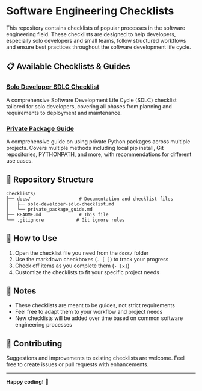 # Software Engineering Checklists

This repository contains checklists of popular processes in the software engineering field. These checklists are designed to help developers, especially solo developers and small teams, follow structured workflows and ensure best practices throughout the software development life cycle.

## 📋 Available Checklists & Guides

### [Solo Developer SDLC Checklist](./docs/solo-developer-sdlc-checklist.md)

A comprehensive Software Development Life Cycle (SDLC) checklist tailored for solo developers, covering all phases from planning and requirements to deployment and maintenance.

### [Private Package Guide](./docs/private_package_guide.md)

A comprehensive guide on using private Python packages across multiple projects. Covers multiple methods including local pip install, Git repositories, PYTHONPATH, and more, with recommendations for different use cases.

## 📁 Repository Structure

```
Checklists/
├── docs/                  # Documentation and checklist files
│   ├── solo-developer-sdlc-checklist.md
│   └── private_package_guide.md
├── README.md              # This file
└── .gitignore            # Git ignore rules
```

## 🎯 How to Use

1. Open the checklist file you need from the `docs/` folder
2. Use the markdown checkboxes (`- [ ]`) to track your progress
3. Check off items as you complete them (`- [x]`)
4. Customize the checklists to fit your specific project needs

## 📝 Notes

- These checklists are meant to be guides, not strict requirements
- Feel free to adapt them to your workflow and project needs
- New checklists will be added over time based on common software engineering processes

## 🤝 Contributing

Suggestions and improvements to existing checklists are welcome. Feel free to create issues or pull requests with enhancements.

---

**Happy coding!** 🚀
